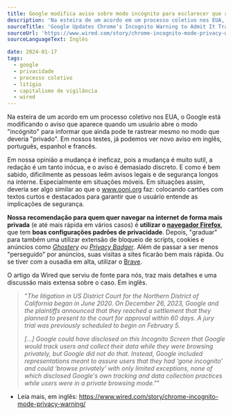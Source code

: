 ```yaml
---
title: Google modifica aviso sobre modo incógnito para esclarecer que ainda pode te rastrear (via Wired)
description: 'Na esteira de um acordo em um processo coletivo nos EUA, o Google está modificando o aviso que aparece quando um usuário abre o modo "incógnito" para informar que ainda pode te rastrear mesmo no modo que deveria "privado".  Em nossos testes, já podemos ver novo aviso em inglês, português, espanhol e francês. **Mas não estamos satisfeitos**'
sourceTitle: 'Google Updates Chrome’s Incognito Warning to Admit It Tracks Users in ‘Private’ Mode'
sourceUrl: 'https://www.wired.com/story/chrome-incognito-mode-privacy-warning/'
sourceLanguageText: Inglês

date: 2024-01-17
tags:
  - google
  - privacidade
  - processo coletivo
  - litígio
  - capitalismo de vigilância
  - wired
---
```


Na esteira de um acordo em um processo coletivo nos EUA, o Google está modificando o aviso que aparece quando um usuário abre o modo "incógnito" para informar que ainda pode te rastrear mesmo no modo que deveria "privado".  Em nossos testes, já podemos ver novo aviso em inglês, português, espanhol e francês.

Em nossa opinião a mudança é ineficaz, pois a mudança é muito sutil, a redação é um tanto inócua, e o aviso é demasiado discreto. E como é bem sabido, dificilmente as pessoas leêm avisos legais e de segurança longos na interne. Especialmente em situações móveis. Em situações assim, deveria ser algo similar ao que o www.ooni.org faz: colocando cartões com textos curtos e destacados para garantir que o usuário entende as implicações de segurança.

**Nossa recomendação para quem quer navegar na internet de forma mais privada** (e até mais rápida em vários casos) é **utilizar o [navegador Firefox](https://www.mozilla.org/pt-BR/firefox/new/)**, que tem **boas configurações padrões de privacidade**. Depois, "graduar" para também uma utilizar extensão de bloqueio de scripts, cookies e anúncios como _[Ghostery](https://addons.mozilla.org/pt-BR/firefox/addon/ghostery/) ou [Privacy Badger](https://addons.mozilla.org/pt-BR/firefox/addon/privacy-badger17/)_. Além de passar a ser menos "perseguido" por anúncios, suas visitas a sites ficarão bem mais rápida. Ou se tiver com a ousadia em alta, utilizar o [Brave](https://brave.com/pt-br/download/).

O artigo da Wired que serviu de fonte para nós, traz mais detalhes e uma discussão mais extensa sobre o caso. Em inglês.

> "_The litigation in US District Court for the Northern District of California began in June 2020. On December 26, 2023, Google and the plaintiffs announced that they reached a settlement that they planned to present to the court for approval within 60 days. A jury trial was previously scheduled to begin on February 5._
>
> _[...] Google could have disclosed on this Incognito Screen that Google would track users and collect their data while they were browsing privately, but Google did not do that. Instead, Google included representations meant to assure users that they had ‘gone incognito’ and could ‘browse privately’ with only limited exceptions, none of which disclosed Google's own tracking and data collection practices while users were in a private browsing mode."_"


* Leia mais, em inglês: https://www.wired.com/story/chrome-incognito-mode-privacy-warning/

